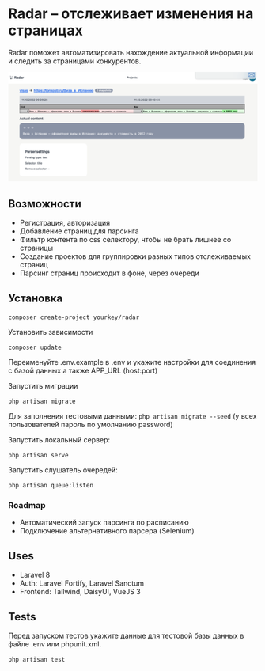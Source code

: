 # Radar – отслеживает изменения на страницах
Radar поможет автоматизировать нахождение актуальной информации и следить за страницами конкурентов.

![Скриншот функционала](screen.png)

## Возможности
- Регистрация, авторизация
- Добавление страниц для парсинга
- Фильтр контента по css селектору, чтобы не брать лишнее со страницы
- Создание проектов для группировки разных типов отслеживаемых страниц
- Парсинг страниц происходит в фоне, через очереди

## Установка
```
composer create-project yourkey/radar
```
Установить зависимости
```
composer update
```

Переименуйте .env.example в .env и укажите настройки для соединения с базой данных а также APP_URL (host:port)

Запустить миграции
```
php artisan migrate
```
Для заполнения тестовыми данными: ```php artisan migrate --seed``` (у всех пользователей пароль по умолчанию password)

Запустить локальный сервер:
```
php artisan serve
```
Запустить слушатель очередей:
```
php artisan queue:listen
```

### Roadmap
- Автоматический запуск парсинга по расписанию
- Подключение альтернативного парсера (Selenium)

## Uses
- Laravel 8
- Auth: Laravel Fortify, Laravel Sanctum
- Frontend: Tailwind, DaisyUI, VueJS 3

## Tests
Перед запуском тестов укажите данные для тестовой базы данных в файле .env или phpunit.xml.
```
php artisan test
```
